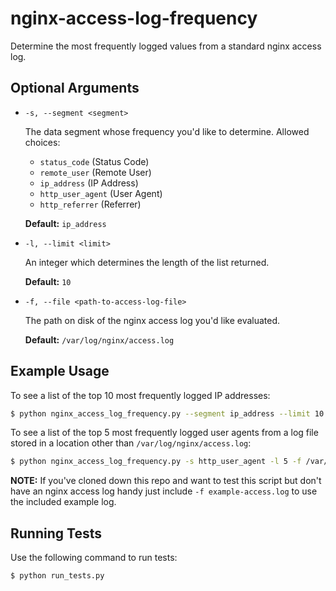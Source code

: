 # nginx-access-log-frequency

Determine the most frequently logged values from a standard nginx access log.

## Optional Arguments

* `-s, --segment <segment>`
                        
    The data segment whose frequency you'd like to determine. Allowed choices:

    * `status_code` (Status Code)
    * `remote_user` (Remote User)
    * `ip_address` (IP Address)
    * `http_user_agent` (User Agent)
    * `http_referrer` (Referrer)

    **Default:** `ip_address`

* `-l, --limit <limit>`

    An integer which determines the length of the list returned.

    **Default:** `10`

* `-f, --file <path-to-access-log-file>`

    The path on disk of the nginx access log you'd like evaluated.

    **Default:** `/var/log/nginx/access.log`

## Example Usage

To see a list of the top 10 most frequently logged IP addresses:

```bash
$ python nginx_access_log_frequency.py --segment ip_address --limit 10
```

To see a list of the top 5 most frequently logged user agents from a log file stored in a location other than `/var/log/nginx/access.log`:

```bash
$ python nginx_access_log_frequency.py -s http_user_agent -l 5 -f /var/log/custom-log-location/access.log
```

**NOTE:** If you've cloned down this repo and want to test this script but don't have an nginx access log handy just include `-f example-access.log` to use the included example log.

## Running Tests

Use the following command to run tests:

```bash
$ python run_tests.py
```
